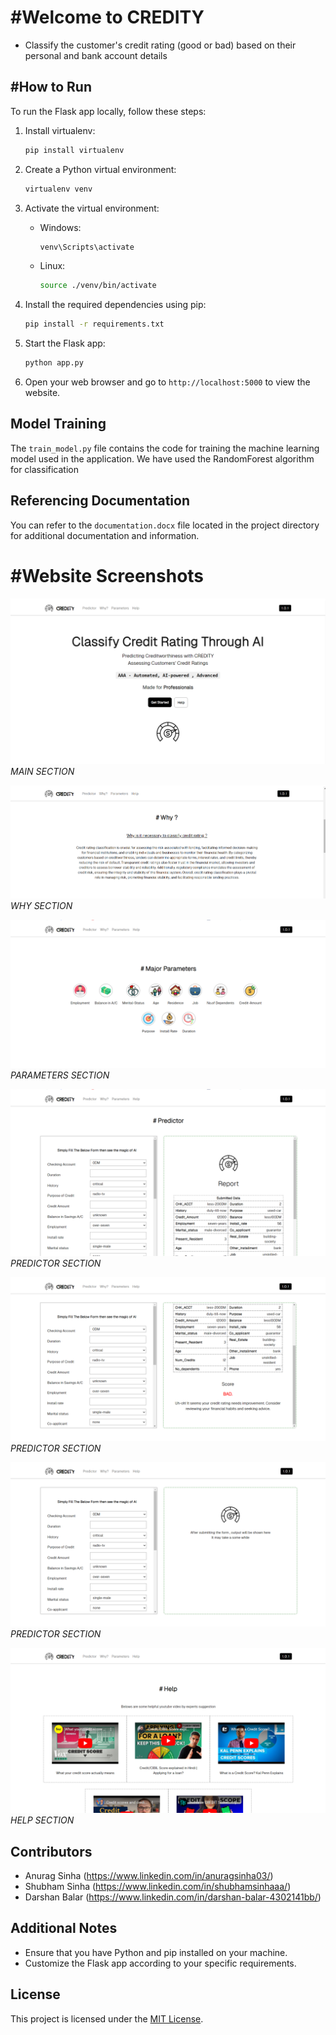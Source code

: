 # #Welcome to CREDITY

- Classify the customer's credit rating (good or bad) based on their personal and bank
account details

<!-- ![Screenshot 1](static/images/logo.png) -->

## #How to Run

To run the Flask app locally, follow these steps:

1. Install virtualenv:
    ```bash
    pip install virtualenv
    ```

2. Create a Python virtual environment:
    ```bash
    virtualenv venv
    ```

3. Activate the virtual environment:
    - Windows:
        ```bash
        venv\Scripts\activate
        ```
    - Linux:
        ```bash
        source ./venv/bin/activate
        ```

4. Install the required dependencies using pip:
    ```bash
    pip install -r requirements.txt
    ```

5. Start the Flask app:
    ```bash
    python app.py
    ```

6. Open your web browser and go to `http://localhost:5000` to view the website.


## Model Training

The `train_model.py` file contains the code for training the machine learning model used in the application.
We have used the RandomForest algorithm for classification

## Referencing Documentation

You can refer to the `documentation.docx` file located in the project directory for additional documentation and information.

# #Website Screenshots

![Screenshot 1](screenshots/hero.png)
*MAIN SECTION*

![Screenshot 2](screenshots/why.png)
*WHY SECTION*

![Screenshot 3](screenshots/parameters.png)
*PARAMETERS SECTION*

![Screenshot 4](screenshots/ss.png)
*PREDICTOR SECTION*

![Screenshot 5](screenshots/ss2.png)
*PREDICTOR SECTION*

![Screenshot 6](screenshots/ss3.png)
*PREDICTOR SECTION*

![Screenshot 7](screenshots/help.png)
*HELP SECTION*

## Contributors
- Anurag Sinha (https://www.linkedin.com/in/anuragsinha03/)
- Shubham Sinha (https://www.linkedin.com/in/shubhamsinhaaa/)
- Darshan Balar (https://www.linkedin.com/in/darshan-balar-4302141bb/)

## Additional Notes
- Ensure that you have Python and pip installed on your machine.
- Customize the Flask app according to your specific requirements.

## License
This project is licensed under the [MIT License](LICENSE).


